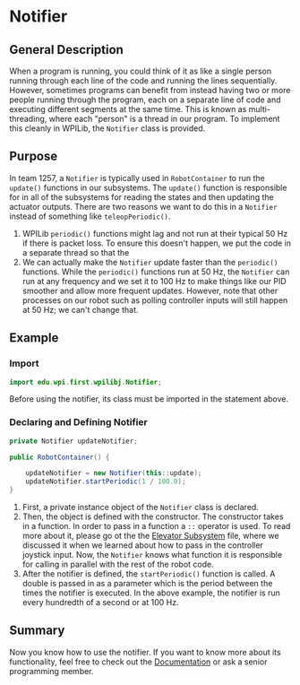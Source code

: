 # Notifier

## General Description

When a program is running, you could think of it as like a single person running through each line of the code and running the lines sequentially. However, sometimes programs can benefit from instead having two or more people running through the program, each on a separate line of code and executing different segments at the same time. This is known as multi-threading, where each "person" is a thread in our program. To implement this cleanly in WPILib, the `Notifier` class is provided.

## Purpose

In team 1257, a `Notifier` is typically used in `RobotContainer` to run the `update()` functions in our subsystems. The `update()` function is responsible for in all of the subsystems for reading the states and then updating the actuator outputs. There are two reasons we want to do this in a `Notifier` instead of something like `teleopPeriodic()`.

1. WPILib `periodic()` functions might lag and not run at their typical 50 Hz if there is packet loss. To ensure this doesn't happen, we put the code in a separate thread so that the 
2. We can actually make the `Notifier` update faster than the `periodic()` functions. While the `periodic()` functions run at 50 Hz, the `Notifier` can run at any frequency and we set it to 100 Hz to make things like our PID smoother and allow more frequent updates. However, note that other processes on our robot such as polling controller inputs will still happen at 50 Hz; we can't change that.

## Example

### Import

```java
import edu.wpi.first.wpilibj.Notifier;
```

Before using the notifier, its class must be imported in the statement above.

### Declaring and Defining Notifier

```java
private Notifier updateNotifier;

public RobotContainer() {

    updateNotifier = new Notifier(this::update);
    updateNotifier.startPeriodic(1 / 100.0);
}
```

1. First, a private instance object of the `Notifier` class is declared.
2. Then, the object is defined with the constructor. The constructor takes in a function. In order to pass in a function a `::` operator is used. To read more about it, please go ot the the [Elevator Subsystem](Basics/Elevator.md) file, where we discussed it when we learned about how to pass in the controller joystick input. Now, the `Notifier` knows what function it is responsible for calling in parallel with the rest of the robot code.
3. After the notifier is defined, the `startPeriodic()` function is called. A double is passed in as a parameter which is the period between the times the notifier is executed. In the above example, the notifier is run every hundredth of a second or at 100 Hz.

## Summary

Now you know how to use the notifier. If you want to know more about its functionality, feel free to check out the [Documentation](https://first.wpi.edu/FRC/roborio/beta/docs/java/edu/wpi/first/wpilibj/Notifier.html) or ask a senior programming member.
